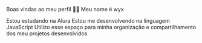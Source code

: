 Boas vindas ao meu perfil 💙💙
Meu nome é wyx

Estou estudando na Alura
Estou me desenvolvendo na linguagem JavaScript
Utilizo esse espaço para minha organização e compartilhamento dos meu projetos desenvolvidos



